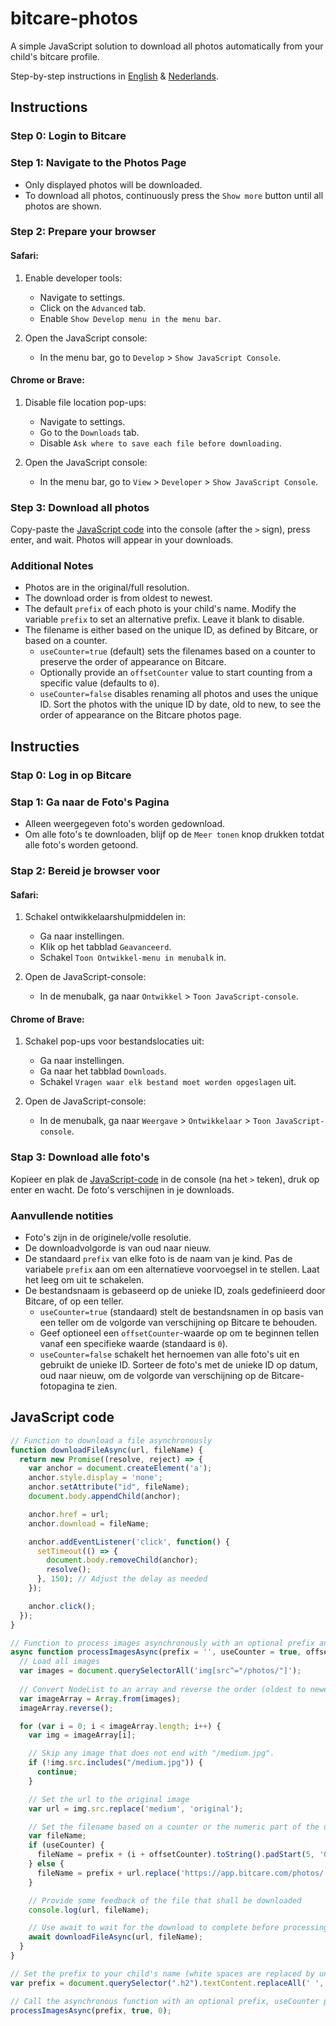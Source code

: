 # bitcare-photos
A simple JavaScript solution to download all photos automatically from your child's bitcare profile.

Step-by-step instructions in [English](#instructions) & [Nederlands](#instructies).

## Instructions

### Step 0: Login to Bitcare

### Step 1: Navigate to the Photos Page

- Only displayed photos will be downloaded.
- To download all photos, continuously press the `Show more` button until all photos are shown.

### Step 2: Prepare your browser

#### Safari:
1. Enable developer tools:
   - Navigate to settings.
   - Click on the `Advanced` tab.
   - Enable `Show Develop menu in the menu bar`.

2. Open the JavaScript console:
   - In the menu bar, go to `Develop` > `Show JavaScript Console`.

#### Chrome or Brave:
1. Disable file location pop-ups:
   - Navigate to settings.
   - Go to the `Downloads` tab.
   - Disable `Ask where to save each file before downloading`.

2. Open the JavaScript console:
   - In the menu bar, go to `View` > `Developer` > `Show JavaScript Console`.

### Step 3: Download all photos

Copy-paste the [JavaScript code](#javascript-code) into the console (after the `>` sign), press enter, and wait. 
Photos will appear in your downloads.

### Additional Notes

- Photos are in the original/full resolution.
- The download order is from oldest to newest.
- The default `prefix` of each photo is your child's name. Modify the variable `prefix` to set an alternative prefix. Leave it blank to disable.
- The filename is either based on the unique ID, as defined by Bitcare, or based on a counter.
   * `useCounter=true` (default) sets the filenames based on a counter to preserve the order of appearance on Bitcare.
   * Optionally provide an `offsetCounter` value to start counting from a specific value (defaults to `0`).
   * `useCounter=false` disables renaming all photos and uses the unique ID.
     Sort the photos with the unique ID by date, old to new, to see the order of appearance on the Bitcare photos page.

## Instructies

### Stap 0: Log in op Bitcare

### Stap 1: Ga naar de Foto's Pagina

- Alleen weergegeven foto's worden gedownload.
- Om alle foto's te downloaden, blijf op de `Meer tonen` knop drukken totdat alle foto's worden getoond.

### Stap 2: Bereid je browser voor

#### Safari:
1. Schakel ontwikkelaarshulpmiddelen in:
   - Ga naar instellingen.
   - Klik op het tabblad `Geavanceerd`.
   - Schakel `Toon Ontwikkel-menu in menubalk` in.

2. Open de JavaScript-console:
   - In de menubalk, ga naar `Ontwikkel` > `Toon JavaScript-console`.

#### Chrome of Brave:
1. Schakel pop-ups voor bestandslocaties uit:
   - Ga naar instellingen.
   - Ga naar het tabblad `Downloads`.
   - Schakel `Vragen waar elk bestand moet worden opgeslagen` uit.

2. Open de JavaScript-console:
   - In de menubalk, ga naar `Weergave` > `Ontwikkelaar` > `Toon JavaScript-console`.

### Stap 3: Download alle foto's

Kopieer en plak de [JavaScript-code](#javascript-code) in de console (na het `>` teken), druk op enter en wacht.
De foto's verschijnen in je downloads.

### Aanvullende notities

- Foto's zijn in de originele/volle resolutie.
- De downloadvolgorde is van oud naar nieuw.
- De standaard `prefix` van elke foto is de naam van je kind. Pas de variabele `prefix` aan om een alternatieve voorvoegsel in te stellen. Laat het leeg om uit te schakelen.
- De bestandsnaam is gebaseerd op de unieke ID, zoals gedefinieerd door Bitcare, of op een teller.
   * `useCounter=true` (standaard) stelt de bestandsnamen in op basis van een teller om de volgorde van verschijning op Bitcare te behouden.
   * Geef optioneel een `offsetCounter`-waarde op om te beginnen tellen vanaf een specifieke waarde (standaard is `0`).
   * `useCounter=false` schakelt het hernoemen van alle foto's uit en gebruikt de unieke ID.
     Sorteer de foto's met de unieke ID op datum, oud naar nieuw, om de volgorde van verschijning op de Bitcare-fotopagina te zien.

## JavaScript code
```javascript
// Function to download a file asynchronously
function downloadFileAsync(url, fileName) {
  return new Promise((resolve, reject) => {
    var anchor = document.createElement('a');
    anchor.style.display = 'none';
    anchor.setAttribute("id", fileName);
    document.body.appendChild(anchor);

    anchor.href = url;
    anchor.download = fileName;

    anchor.addEventListener('click', function() {
      setTimeout(() => {
        document.body.removeChild(anchor);
        resolve();
      }, 150); // Adjust the delay as needed
    });

    anchor.click();
  });
}

// Function to process images asynchronously with an optional prefix and reversed order
async function processImagesAsync(prefix = '', useCounter = true, offsetCounter = 0) {
  // Load all images
  var images = document.querySelectorAll('img[src^="/photos/"]');
  
  // Convert NodeList to an array and reverse the order (oldest to newest)
  var imageArray = Array.from(images);
  imageArray.reverse();

  for (var i = 0; i < imageArray.length; i++) {
    var img = imageArray[i];

    // Skip any image that does not end with "/medium.jpg".
    if (!img.src.includes("/medium.jpg")) {
      continue;
    }

    // Set the url to the original image
    var url = img.src.replace('medium', 'original');

    // Set the filename based on a counter or the numeric part of the url
    var fileName;
    if (useCounter) {
      fileName = prefix + (i + offsetCounter).toString().padStart(5, '0') + '.jpg';
    } else {
      fileName = prefix + url.replace('https://app.bitcare.com/photos/', '').replace('/original', '');
    }

    // Provide some feedback of the file that shall be downloaded
    console.log(url, fileName);

    // Use await to wait for the download to complete before processing the next image
    await downloadFileAsync(url, fileName);
  }
}

// Set the prefix to your child's name (white spaces are replaced by underscores).
var prefix = document.querySelector(".h2").textContent.replaceAll(' ', '_') + '_';

// Call the asynchronous function with an optional prefix, useCounter parameter, and the offsetCounter value
processImagesAsync(prefix, true, 0);
```
